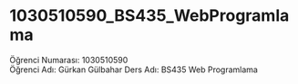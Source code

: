 # 1030510590_BS435_WebProgramlama

Öğrenci Numarası: 1030510590  
Öğrenci Adı: Gürkan Gülbahar
Ders Adı: BS435 Web Programlama
